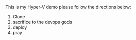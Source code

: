 This is my Hyper-V demo please follow the directions below:

1. Clone
2. sacrifice to the devops gods
3. deploy
4. pray